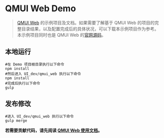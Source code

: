 # QMUI Web Demo
> [QMUI Web](https://github.com/Tencent/QMUI_Web) 的示例项目及文档。如果需要了解基于 QMUI Web 的项目的完整目录结果，以及配置完成后的具体状况，可以下载本示例项目作为参考。
> 本示例项目同时也是 QMUI Web 的[官网源码](http://qmuiteam.com/web/)。

## 本地运行
```
#在 Demo 项目根目录执行以下命令
npm install
#然后进入 UI_dev/qmui_web 执行以下命令
npm install
#完成后执行以下命令
gulp
```

## 发布修改
```
#进入 UI_dev/qmui_web 执行以下命令
gulp merge
```

**若需要贡献代码，请先阅读 [QMUI Web 使用文档](http://qmuiteam.com/web/start.html)。**
